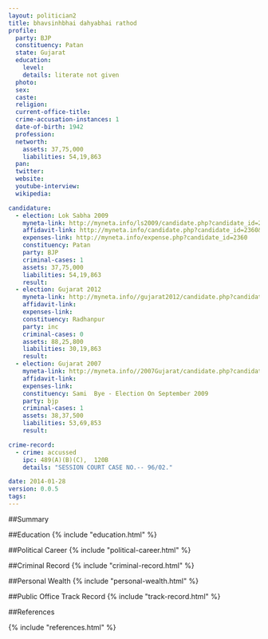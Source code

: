 ```yaml
---
layout: politician2
title: bhavsinhbhai dahyabhai rathod
profile: 
  party: BJP
  constituency: Patan
  state: Gujarat
  education: 
    level: 
    details: literate not given
  photo: 
  sex: 
  caste: 
  religion: 
  current-office-title: 
  crime-accusation-instances: 1
  date-of-birth: 1942
  profession: 
  networth: 
    assets: 37,75,000
    liabilities: 54,19,863
  pan: 
  twitter: 
  website: 
  youtube-interview: 
  wikipedia: 

candidature: 
  - election: Lok Sabha 2009
    myneta-link: http://myneta.info/ls2009/candidate.php?candidate_id=2360
    affidavit-link: http://myneta.info/candidate.php?candidate_id=2360&scan=original
    expenses-link: http://myneta.info/expense.php?candidate_id=2360
    constituency: Patan 
    party: BJP
    criminal-cases: 1
    assets: 37,75,000
    liabilities: 54,19,863
    result:  
  - election: Gujarat 2012
    myneta-link: http://myneta.info//gujarat2012/candidate.php?candidate_id=1742
    affidavit-link: 
    expenses-link: 
    constituency: Radhanpur 
    party: inc
    criminal-cases: 0
    assets: 88,25,800
    liabilities: 30,19,863
    result:  
  - election: Gujarat 2007
    myneta-link: http://myneta.info//2007Gujarat/candidate.php?candidate_id=1276
    affidavit-link: 
    expenses-link: 
    constituency: Sami  Bye - Election On September 2009 
    party: bjp
    criminal-cases: 1
    assets: 38,37,500
    liabilities: 53,69,853
    result:  

crime-record: 
  - crime: accussed
    ipc: 489(A)(B)(C),  120B
    details: "SESSION COURT CASE NO.-- 96/02." 

date: 2014-01-28
version: 0.0.5
tags: 
---
```

##Summary


##Education
{% include "education.html" %}


##Political Career
{% include "political-career.html" %}


##Criminal Record
{% include "criminal-record.html" %}


##Personal Wealth
{% include "personal-wealth.html" %}


##Public Office Track Record
{% include "track-record.html" %}


##References


{% include "references.html" %}